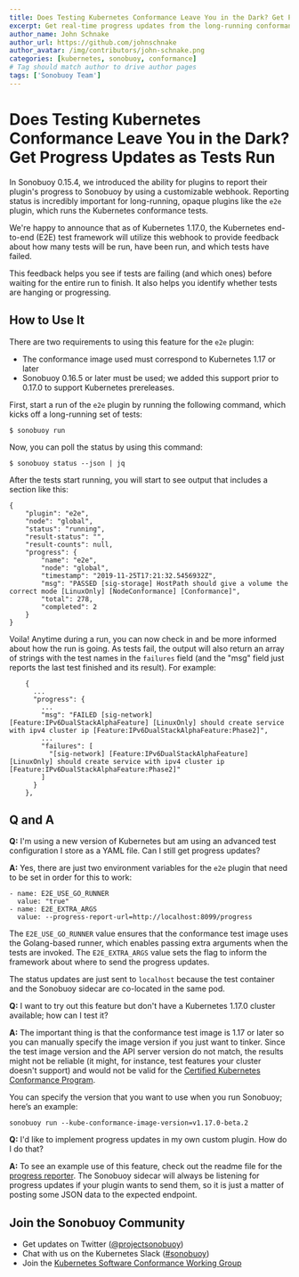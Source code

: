 ```yaml
---
title: Does Testing Kubernetes Conformance Leave You in the Dark? Get Progress Updates as Tests Run
excerpt: Get real-time progress updates from the long-running conformance tests.
author_name: John Schnake
author_url: https://github.com/johnschnake
author_avatar: /img/contributors/john-schnake.png
categories: [kubernetes, sonobuoy, conformance]
# Tag should match author to drive author pages
tags: ['Sonobuoy Team']
---
```


# Does Testing Kubernetes Conformance Leave You in the Dark? Get Progress Updates as Tests Run

In Sonobuoy 0.15.4, we introduced the ability for plugins to report their plugin's progress to Sonobuoy by using a customizable webhook. Reporting status is incredibly important for long-running, opaque plugins like the `e2e` plugin, which runs the Kubernetes conformance tests.

We're happy to announce that as of Kubernetes 1.17.0, the Kubernetes end-to-end (E2E) test framework will utilize this webhook to provide feedback about how many tests will be run, have been run, and which tests have failed.

This feedback helps you see if tests are failing (and which ones) before waiting for the entire run to finish. It also helps you identify whether tests are hanging or progressing.

## How to Use It

There are two requirements to using this feature for the `e2e` plugin:

 - The conformance image used must correspond to Kubernetes 1.17 or later
 - Sonobuoy 0.16.5 or later must be used; we added this support prior to 0.17.0 to support Kubernetes prereleases.
 
First, start a run of the `e2e` plugin by running the following command, which kicks off a long-running set of tests:

```
$ sonobuoy run
```

Now, you can poll the status by using this command:

```
$ sonobuoy status --json | jq
```

After the tests start running, you will start to see output that includes a section like this:

```
{
    "plugin": "e2e",
    "node": "global",
    "status": "running",
    "result-status": "",
    "result-counts": null,
    "progress": {
        "name": "e2e",
        "node": "global",
        "timestamp": "2019-11-25T17:21:32.5456932Z",
        "msg": "PASSED [sig-storage] HostPath should give a volume the correct mode [LinuxOnly] [NodeConformance] [Conformance]",
        "total": 278,
        "completed": 2
    }
}
```

Voila! Anytime during a run, you can now check in and be more informed about how the run is going. As tests fail, the output will also return an array of strings with the test names in the `failures` field (and the "msg" field just reports the last test finished and its result). For example:

```
    {
      ...
      "progress": {
        ...
        "msg": "FAILED [sig-network] [Feature:IPv6DualStackAlphaFeature] [LinuxOnly] should create service with ipv4 cluster ip [Feature:IPv6DualStackAlphaFeature:Phase2]",
        ...
        "failures": [
          "[sig-network] [Feature:IPv6DualStackAlphaFeature] [LinuxOnly] should create service with ipv4 cluster ip [Feature:IPv6DualStackAlphaFeature:Phase2]"
        ]
      }
    },
```

## Q and A

**Q:** I'm using a new version of Kubernetes but am using an advanced test configuration I store as a YAML file. Can I still get progress updates?

**A:** Yes, there are just two environment variables for the `e2e` plugin that need to be set in order for this to work:

```
- name: E2E_USE_GO_RUNNER
  value: "true"
- name: E2E_EXTRA_ARGS
  value: --progress-report-url=http://localhost:8099/progress
```

The `E2E_USE_GO_RUNNER` value ensures that the conformance test image uses the Golang-based runner, which enables passing extra arguments when the tests are invoked. The `E2E_EXTRA_ARGS` value sets the flag to inform the framework about where to send the progress updates.

The status updates are just sent to `localhost` because the test container and the Sonobuoy sidecar are co-located in the same pod.

**Q:** I want to try out this feature but don't have a Kubernetes 1.17.0 cluster available; how can I test it?

**A:** The important thing is that the conformance test image is 1.17 or later so you can manually specify the image version if you just want to tinker. Since the test image version and the API server version do not match, the results might not be reliable (it might, for instance, test features your cluster doesn't support) and would not be valid for the [Certified Kubernetes Conformance Program](https://www.cncf.io/certification/software-conformance).

You can specify the version that you want to use when you run Sonobuoy; here’s an example:

```
sonobuoy run --kube-conformance-image-version=v1.17.0-beta.2
```

**Q:** I'd like to implement progress updates in my own custom plugin. How do I do that?

**A:** To see an example use of this feature, check out the readme file for the [progress reporter](https://github.com/vmware-tanzu/sonobuoy/tree/master/examples/plugins/progress-reporter). The Sonobuoy sidecar will always be listening for progress updates if your plugin wants to send them, so it is just a matter of posting some JSON data to the expected endpoint.

## Join the Sonobuoy Community

- Get updates on Twitter ([@projectsonobuoy](https://twitter.com/projectsonobuoy))
- Chat with us on the Kubernetes Slack ([#sonobuoy](https://kubernetes.slack.com/messages/sonobuoy))
- Join the [Kubernetes Software Conformance Working Group](https://github.com/cncf/k8s-conformance)
